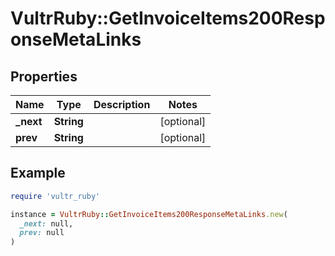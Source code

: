 # VultrRuby::GetInvoiceItems200ResponseMetaLinks

## Properties

| Name | Type | Description | Notes |
| ---- | ---- | ----------- | ----- |
| **_next** | **String** |  | [optional] |
| **prev** | **String** |  | [optional] |

## Example

```ruby
require 'vultr_ruby'

instance = VultrRuby::GetInvoiceItems200ResponseMetaLinks.new(
  _next: null,
  prev: null
)
```

